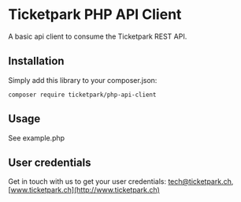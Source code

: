 # Ticketpark PHP API Client

A basic api client to consume the Ticketpark REST API.

## Installation

Simply add this library to your composer.json:

```
composer require ticketpark/php-api-client
```

## Usage
See example.php

## User credentials
Get in touch with us to get your user credentials:
[tech@ticketpark.ch](mailto:tech@ticketpark.ch), [www.ticketpark.ch](http://www.ticketpark.ch)

